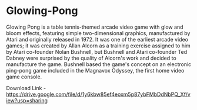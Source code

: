 # Glowing-Pong

Glowing Pong is a table tennis-themed arcade video game with glow and bloom effects, featuring simple two-dimensional graphics, manufactured by Atari and originally released in 1972. It was one of the earliest arcade video games; it was created by Allan Alcorn as a training exercise assigned to him by Atari co-founder Nolan Bushnell, but Bushnell and Atari co-founder Ted Dabney were surprised by the quality of Alcorn's work and decided to manufacture the game. Bushnell based the game's concept on an electronic ping-pong game included in the Magnavox Odyssey, the first home video game console.

Download Link - https://drive.google.com/file/d/1y6kbw85ef4eoxm5p87ybFMbDdNbPQ_Xf/view?usp=sharing
